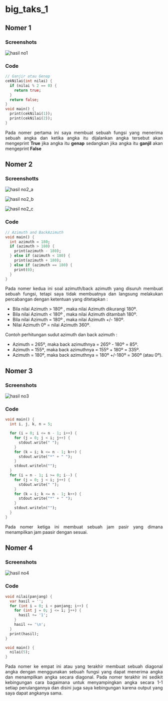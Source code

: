 # big_taks_1

## Nomer 1

### Screenshots

![hasil no1](https://user-images.githubusercontent.com/93906193/156916573-de4173c9-8344-483e-b5db-5d273b6ff7d7.png)

### Code

``` dart
// Ganjir atau Genap
cekNilai(int nilai) {
  if (nilai % 2 == 0) {
    return true;
  }
  return false;
}
void main() {
  print(cekNilai(1));
  print(cekNilai(2));
}
```

<p align="justify">Pada nomer pertama ini saya membuat sebuah fungsi yang menerima sebuah angka dan ketika angka itu dijalankan angka tersebut akan mengeprint <strong>True</strong> jika angka itu <strong>genap</strong> sedangkan jika angka itu <strong>ganjil</strong> akan mengeprint <strong>False</strong ></p>

## Nomer 2

### Screenshotts

![hasil no2_a](https://user-images.githubusercontent.com/93906193/156917825-1216d0bd-1bf2-4451-9d44-2e444198ba92.png)

![hasil no2_b](https://user-images.githubusercontent.com/93906193/156916576-3261055c-c720-48a0-8fbe-f25b592166f3.png)

![hasil no2_c](https://user-images.githubusercontent.com/93906193/156916577-be9516f2-c2d8-46c4-9850-526435e8eaf3.png)

### Code

``` dart
// Azimuth and BackAzimuth
void main() {
  int azimuth = 180;
  if (azimuth > 180) {
    print(azimuth - 180);
  } else if (azimuth < 180) {
    print(azimuth + 180);
  } else if (azimuth == 180) {
    print(0);
  }
}
```

<p align="justify">Pada nomer kedua ini soal azimuth/back azimuth yang disuruh membuat sebuah fungsi, tetapi saya tidak membuatnya dan langsung melakukan percabangan dengan ketentuan yang ditetapkan :</p>

- Bila nilai Azimuth > 180º , maka nilai Azimuth dikurangi 180º.
- Bila nilai Azimuth < 180º , maka nilai Azimuth ditambah 180º.
- Bila nilai Azimuth = 180º , maka nilai Azimuth +/- 180º.
- Nilai Azimuth 0º = nilai Azimuth 360º.

Contoh perhitungan sudut azimuth dan back azimuth :

- Azimuth = 265º, maka back azimuthnya = 265º - 180º = 85º.
- Azimuth = 155º, maka back azimuthnya = 155º + 180º = 335º.
- Azimuth = 180º, maka back azimuthnya = 180º +/-180º = 360º (atau 0º).

## Nomer 3

### Screenshots

![hasil no3](https://user-images.githubusercontent.com/93906193/156918642-47cb3737-00aa-48e4-a844-851237c61636.png)

### Code

``` dart
void main() {
  int i, j, k, n = 5;

  for (i = 0; i <= n - 1; i++) {
    for (j = 0; j < i; j++) {
      stdout.write(" ");
    }
    for (k = i; k <= n - 1; k++) {
      stdout.write("*" + " ");
    }
    stdout.writeln("");
  }
  for (i = n - 1; i >= 0; i--) {
    for (j = 0; j < i; j++) {
      stdout.write(" ");
    }
    for (k = i; k <= n - 1; k++) {
      stdout.write("*" + " ");
    }
    stdout.writeln("");
  }
}
```


<p align="justify">Pada nomer ketiga ini membuat sebuah jam pasir yang dimana menampilkan jam paasir dengan sesuai.</p>

## Nomer 4

### Screenshots

![hasil no4](https://user-images.githubusercontent.com/93906193/156916579-61f42a87-e5c2-4425-a368-872a96f98603.png)


### Code

```dart
void nilai(panjang) {
  var hasil = '';
  for (int i = 0; i < panjang; i++) {
    for (int j = 0; j <= i; j++) {
      hasil += '1';
    }
    hasil += '\n';
  }
  print(hasil);
}

void main() {
  nilai(5);
}
```

<p align="justify">Pada nomer ke empat ini atau yang terakhir membuat sebuah diagonal angka dengan menggunakan sebuah fungsi yang dapat menerima angka dan menampilkan angka secara diagonal. Pada nomer terakhir ini sedikit kebingungan cara bagaimana untuk menyampingkan angka secara 1-1 setiap perulangannya dan disini juga saya kebingungan karena output yang saya dapat angkanya sama.</p>
